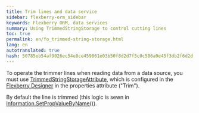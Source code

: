```yaml
---
title: Trim lines and data service
sidebar: flexberry-orm_sidebar
keywords: Flexberry ORM, data services
summary: Using TrimmedStringStorage to control cutting lines
toc: true
permalink: en/fo_trimmed-string-storage.html
lang: en
autotranslated: true
hash: 50785eb54af9026ec54e8ce459861e03b50f8d2d7f5c0c586a9e45f3db2f6d2d
---
```


To operate the trimmer lines when reading data from a data source, you must use [TrimmedStringStorageAttribute](fo_attributes-class-data.html), which is configured in the [Flexberry Designer](fd_flexberry-designer.html) in the properties attribute ("Trim").

By default the line is trimmed (this logic is sewn in [Information.SetPropValueByName()](fo_methods-class-information.html)).




